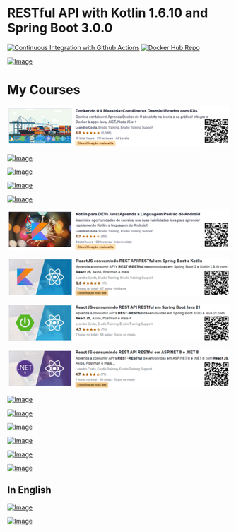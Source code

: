 # RESTful API with Kotlin 1.6.10 and Spring Boot 3.0.0

[![Continuous Integration with Github Actions](https://github.com/leandrocgsi/rest-with-spring-boot-and-kotlin-erudio/actions/workflows/continuous_integration.yml/badge.svg?branch=main)](https://github.com/leandrocgsi/rest-with-spring-boot-and-kotlin-erudio/actions/workflows/continuous_integration.yml)
[![Docker Hub Repo](https://img.shields.io/docker/pulls/leandrocgsi/rest-with-spring-boot-erudio.svg)](https://hub.docker.com/repository/docker/leandrocgsi/rest-with-spring-boot-erudio)

[![Image](https://raw.githubusercontent.com/leandrocgsi/RestWithSpringBootUdemy/master/Images/rest_kotlin.png?raw=true "REST API's RESTFul do 0 à AWS com Spring Boot, Kotlin e Docker")](https://pub.erudio.com.br/meus-cursos)

# My Courses

[![Image](https://github.com/leandrocgsi/RestWithSpringBootUdemy/blob/master/Images/docker_do_zero_a_maestria_conteinerizacao_desmistificada.png?raw=true "Docker do Zero à Maestria - Contêinerização Desmistificada")](https://www.udemy.com/course/docker-do-zero-a-maestria-conteinerizacao-desmistificada/?couponCode=GTHB_FLASH_SALE2021)

[![Image](https://github.com/leandrocgsi/RestWithSpringBootUdemy/blob/master/Images/microservices.png?raw=true "Microservices do 0 à GCP com Spring Boot, Kubernetes e Docker")](https://www.udemy.com/course/microservices-do-0-a-gcp-com-spring-boot-kubernetes-e-docker/?couponCode=GTHB_FLASH_SALE2021)

[![Image](https://github.com/leandrocgsi/RestWithSpringBootUdemy/blob/master/Images/microservices_.net6.png?raw=true "Arquitetura de Microsserviços do 0 com ASP.NET, .NET 6 e C#")](https://www.udemy.com/course/microservices-do-0-a-gcp-com-dot-net-6-kubernetes-e-docker/?couponCode=GTHB_FLASH_SALE2021)

[![Image](https://github.com/leandrocgsi/RestWithSpringBootUdemy/blob/master/Images/rest_apis_restful_do_0_a_nuvem_com_asp_net_core_e_docker.png?raw=true "REST API's RESTFul do 0 à Azure com ASP.NET Core 5 e Docker")](https://www.udemy.com/course/restful-apis-do-0-a-nuvem-com-aspnet-core-e-docker/?couponCode=GTHB_FLASH_SALE2021)

[![Image](https://github.com/leandrocgsi/RestWithSpringBootUdemy/blob/master/Images/rest_apis_restful_do_0_à_nuvem_com_spring_boot_2_e_docker.png?raw=true "REST API's RESTFul do 0 à AWS com Spring Boot 3, Java e Docker")](https://www.udemy.com/course/restful-apis-do-0-a-nuvem-com-springboot-e-docker/?couponCode=GTHB_FLASH_SALE2021)

[![Image](https://raw.githubusercontent.com/leandrocgsi/RestWithSpringBootUdemy/master/Images/kotlin_4_devs_java.png?raw=true "Kotlin para DEVs Java: Aprenda a Linguagem Padrão do Android")](https://www.udemy.com/course/kotlin-para-devs-java-domine-a-linguagem-padrao-do-android/?couponCode=GTHB_FLASH_SALE2021)

[![Image](https://github.com/leandrocgsi/RestWithSpringBootUdemy/blob/master/Images/react_kotlin.png?raw=true "React JS consumindo REST API RESTful em Spring Boot e Kotlin")](https://www.udemy.com/course/aprenda-consumir-apis-restful-em-spring-boot-kotlin-com-react-js-axios/?couponCode=GTHB_FLASH_SALE2021)

[![Image](https://raw.githubusercontent.com/leandrocgsi/RestWithSpringBootUdemy/master/Images/react_java.png "React JS consumindo REST API RESTful em Spring Boot Java 16")](https://www.udemy.com/course/aprenda-consumir-apis-restful-em-spring-boot-java-com-react-js-axios/?couponCode=GTHB_FLASH_SALE2021)

[![Image](https://github.com/leandrocgsi/RestWithSpringBootUdemy/blob/master/Images/react_.net6.png?raw=true "React JS consumindo REST API RESTful em ASP.NET Core .NET 6")](https://www.udemy.com/course/aprenda-consumir-apis-restful-em-asp-dot-net-core-6-com-react-js-axios/?couponCode=GTHB_FLASH_SALE2021)

[![Image](https://github.com/leandrocgsi/RestWithSpringBootUdemy/blob/master/Images/docker_para_amazon_aws_implante_apps_java_e_dot_net_com_travis_ci.png?raw=true "Docker para Amazon AWS Implante Apps Java e .NET com Travis CI")](https://www.udemy.com/course/docker-para-amazon-aws-implante-aplicacoes-java-e-net/?couponCode=GTHB_FLASH_SALE2021)

[![Image](https://github.com/leandrocgsi/RestWithSpringBootUdemy/blob/master/Images/agile.png?raw=true "Agile desmistificado com Scrum, XP, Kanban, Spotify e Trello")](https://www.udemy.com/course/agile-no-mundo-real-scrum-xp-kanban-e-spotify-desmistificados/?couponCode=GTHB_FLASH_SALE2021)

[![Image](https://github.com/leandrocgsi/RestWithSpringBootUdemy/blob/master/Images/trello.png?raw=true "Trello: Gestão Otimizada de Equipes e Projetos Pessoais")](https://www.udemy.com/course/trello-gestao-otimizada-de-equipes-e-projetos-pessoais/?couponCode=GTHB_FLASH_SALE2021)

[![Image](https://github.com/leandrocgsi/RestWithSpringBootUdemy/blob/master/Images/spotify.png?raw=true "Spotify Engineering Culture Desmistificado")](https://www.udemy.com/course/spotify-engineering-culture-desmistificado/?couponCode=GTHB_FLASH_SALE2021)

[![Image](https://github.com/leandrocgsi/RestWithSpringBootUdemy/blob/master/Images/waterfall.png?raw=true "Do Waterfall ao Scrum: Acerte na Mudança do Modelo de Gestão")](https://www.udemy.com/course/do-waterfall-ao-scrum-acerte-na-mudanca-do-modelo-de-gestao/?couponCode=GTHB_FLASH_SALE2021)

[![Image](https://github.com/leandrocgsi/RestWithSpringBootUdemy/blob/master/Images/career.png?raw=true "Do Career Hacking: Atalhos para o sucesso em TI")](https://www.udemy.com/course/career-hacking-atalhos-para-o-sucesso-em-ti/?couponCode=GTHB_FLASH_SALE2021)

## In English

[![Image](https://github.com/leandrocgsi/RestWithSpringBootUdemy/blob/master/Images/rest_apis_restful_from_0_to_aws_with_spring_boot_and_docker.png?raw=true "REST API's RESTFul from 0 to AWS with Spring Boot and Docker")](https://www.udemy.com/course/rest-apis-restful-from-0-to-aws-with-spring-boot-and-docker/?couponCode=GTHB_FLASH_SALE2021)

[![Image](https://github.com/leandrocgsi/RestWithSpringBootUdemy/blob/master/Images/docker_to_amazon_aws_deploy_apps_java_and_dot_net_with_travis_ci.png?raw=true "Docker to Amazon AWS Deploy Java & .NET Apps with Travis CI")](https://www.udemy.com/course/docker-to-amazon-aws-deploy-java-net-apps-with-travis-ci/?couponCode=GTHB_FLASH_SALE2021)
